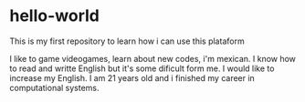 # hello-world
This is my first repository to learn how i can use this plataform

I like to game videogames, learn about new codes, i'm mexican. 
I know how to read and writte English but it's some dificult form me.
I would like to increase my English.
I am 21 years old and i finished my career in computational systems.
